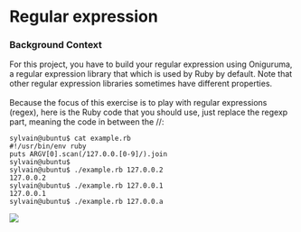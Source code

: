# Regular expression
### Background Context
For this project, you have to build your regular expression using Oniguruma, a regular expression library that which is used by Ruby by default. Note that other regular expression libraries sometimes have different properties.
<br> <br>
Because the focus of this exercise is to play with regular expressions (regex), here is the Ruby code that you should use, just replace the regexp part, meaning the code in between the //:
```
sylvain@ubuntu$ cat example.rb
#!/usr/bin/env ruby
puts ARGV[0].scan(/127.0.0.[0-9]/).join
sylvain@ubuntu$
sylvain@ubuntu$ ./example.rb 127.0.0.2
127.0.0.2
sylvain@ubuntu$ ./example.rb 127.0.0.1
127.0.0.1
sylvain@ubuntu$ ./example.rb 127.0.0.a
```
<img src="https://www.holbertonschool.com/holberton-logo.png">